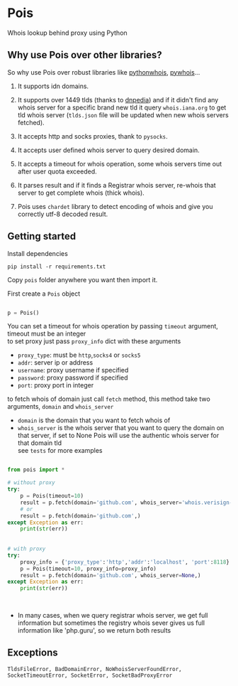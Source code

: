 # Pois
Whois lookup behind proxy using Python


## Why use Pois over other libraries?

So why use Pois over robust libraries like [pythonwhois](https://github.com/joepie91/python-whois), [pywhois](https://bitbucket.org/richardpenman/pywhois)...

1. It supports idn domains.

2. It supports over 1449 tlds (thanks to [dnpedia](https://dnpedia.com/tlds/)) and if it didn't find any whois server for a specific brand new tld
 it query `whois.iana.org` to get tld whois server (`tlds.json` file will be updated when new whois servers fetched).

3. It accepts http and socks proxies, thank to `pysocks`.

4. It accepts user defined whois server to query desired domain.

5. It accepts a timeout for whois operation, some whois servers time out after user quota exceeded.

6. It parses result and if it finds a Registrar whois server, re-whois that server to get complete whois (thick whois).

7. Pois uses `chardet` library to detect encoding of whois and give you correctly utf-8 decoded result.


## Getting started

Install dependencies

```
pip install -r requirements.txt
```

Copy `pois` folder anywhere you want then import it.

First create a `Pois` object

```python

p = Pois()

```

You can set a timeout for whois operation by passing `timeout` argument, timeout must be an integer <br>
to set proxy just pass `proxy_info` dict with these arguments<br>

- `proxy_type`: must be `http`,`socks4` or `socks5`<br>
- `addr`: server ip or address<br>
- `username`: proxy username if specified<br>
- `password`: proxy password if specified<br>
- `port`: proxy port in integer<br>

to fetch whois of  domain just call `fetch` method, this method take two arguments, `domain` and `whois_server`
- `domain` is the domain that you want to fetch whois of<br>
- `whois_server` is the whois server that you want to query the domain on that server, if set to None Pois will use
the authentic whois server for that domain tld<br>
see `tests` for more examples


```python

from pois import *

# without proxy
try:
    p = Pois(timeout=10)
    result = p.fetch(domain='github.com', whois_server='whois.verisign-grs.com')
    # or
    result = p.fetch(domain='github.com',)
except Exception as err:
    print(str(err))
    
    
# with proxy
try:
    proxy_info = {'proxy_type':'http','addr':'localhost', 'port':8118}
    p = Pois(timeout=10, proxy_info=proxy_info)
    result = p.fetch(domain='github.com', whois_server=None,)
except Exception as err:
    print(str(err))
    
    
```

- In many cases, when we query registrar whois server, we get full information but sometimes the registry whois sever gives us full information like 'php.guru', so we return both results



## Exceptions


```
TldsFileError, BadDomainError, NoWhoisServerFoundError, SocketTimeoutError, SocketError, SocketBadProxyError

```
